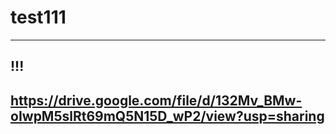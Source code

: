 # test111
---
!!!
---
https://drive.google.com/file/d/132Mv_BMw-oIwpM5slRt69mQ5N15D_wP2/view?usp=sharing
---